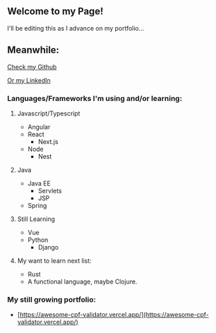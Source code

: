 ## Welcome to my Page!

I'll be editing this as I advance on my portfolio... 

## Meanwhile:

[Check my Github](https://github.com/Noriller)

[Or my LinkedIn](https://www.linkedin.com/in/noriller/)

### Languages/Frameworks I'm using and/or learning:

1. Javascript/Typescript
    - Angular
    - React
      - Next.js
    - Node
      - Nest
        
2. Java
    - Java EE
      - Servlets
      - JSP
    - Spring

3. Still Learning
    - Vue
    - Python
      - Django
        
4. My want to learn next list: 
    - Rust
    - A functional language, maybe Clojure.
        

### My still growing portfolio:

* [https://awesome-cpf-validator.vercel.app/](https://awesome-cpf-validator.vercel.app/)
